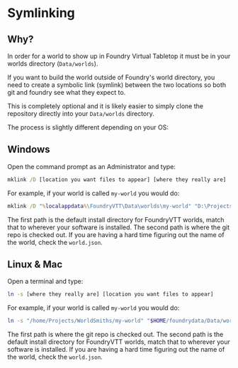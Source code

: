 # Symlinking

## Why?

In order for a world to show up in Foundry Virtual Tabletop it must be in your worlds directory (`Data/worlds`).

If you want to build the world outside of Foundry's world directory, you need to create a symbolic link (symlink) between the two locations so both git and foundry see what they expect to.

This is completely optional and it is likely easier to simply clone the repository directly into your `Data/worlds` directory.

The process is slightly different depending on your OS:

## Windows

Open the command prompt as an Administrator and type:

```cmd
mklink /D [location you want files to appear] [where they really are]
```

For example, if your world is called `my-world` you would do:

```cmd
mklink /D "%localappdata%\FoundryVTT\Data\worlds\my-world" "D:\Projects\WorldSmiths\my-world"
```

The first path is the default install directory for FoundryVTT worlds, match that to wherever your software is installed. The second path is where the git repo is checked out.
If you are having a hard time figuring out the name of the world, check the `world.json`.

## Linux & Mac

Open a terminal and type:

```sh
ln -s [where they really are] [location you want files to appear]
```

For example, if your world is called `my-world` you would do:

```sh
ln -s "/home/Projects/WorldSmiths/my-world" "$HOME/foundrydata/Data/worlds/my-world"
```

The first path is where the git repo is checked out. The second path is the default install directory for FoundryVTT worlds, match that to wherever your software is installed.
If you are having a hard time figuring out the name of the world, check the `world.json`.
